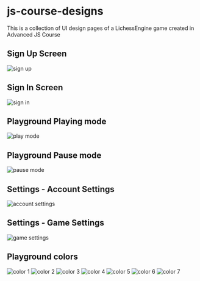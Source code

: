 # js-course-designs
This is a collection of UI design pages of a LichessEngine game created in Advanced JS Course

## Sign Up Screen
![sign up](./Design/Sign%20Up.png)

## Sign In Screen
![sign in](./Design/Sign%20In.png)

## Playground Playing mode
![play mode](./Design/Playground%20-%20Theme%20one%20(Playing%20Mode).png)

## Playground Pause mode
![pause mode](./Design/Playground%20-%20Theme%20one%20(Pause%20Mode).png)

## Settings - Account Settings
![account settings](./Design/Settings%20-%20Account%20Settings.png)

## Settings - Game Settings
![game settings](./Design/Settings%20-%20Game%20Settings.png)

## Playground colors

![color 1](./Design/Playground%20-%20Color%201.png)
![color 2](./Design/Playground%20-%20Color%202.png)
![color 3](./Design/Playground%20-%20Color%203.png)
![color 4](./Design/Playground%20-%20Color%204.png)
![color 5](./Design/Playground%20-%20Color%205.png)
![color 6](./Design/Playground%20-%20Color%206.png)
![color 7](./Design/Playground%20-%20Color%207.png)